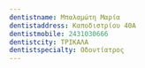 ```yaml
---
dentistname: Μπαλαμώτη Μαρία
dentistaddress: Καποδιστρίου 40Α
dentistmobile: 2431030666
dentistcity: ΤΡΙΚΑΛΑ
dentistspecialty: Οδοντίατρος
---
```

